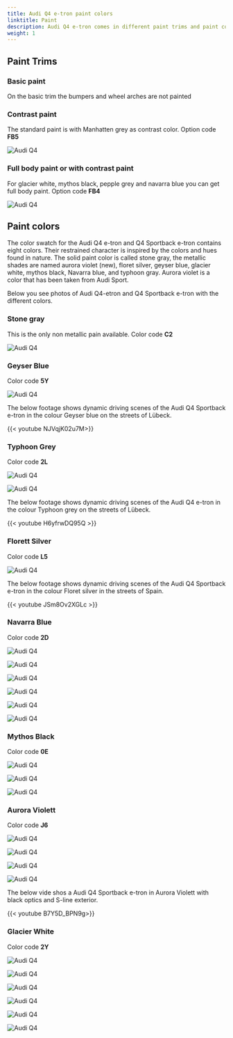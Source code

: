 ```yaml
---
title: Audi Q4 e-tron paint colors
linktitle: Paint
description: Audi Q4 e-tron comes in different paint trims and paint colors
weight: 1
---
```


## Paint Trims

### Basic paint

On the basic trim the bumpers and wheel arches are not painted

### Contrast paint

The standard paint is with Manhatten grey as contrast color. Option code **FB5**

![Audi Q4 ](paint_navarrablue_1.jpg "Audi Q4 Sportback 50 e-tron quattro in Navarra blue with contrast color")

### Full body paint or with contrast paint

For glacier white, mythos black, pepple grey and navarra blue you can get full body paint. Option code **FB4**

![Audi Q4 ](paint_navarrablue_6.jpg "Audi Q4 Sportback 50 e-tron quattro in Navarra blue with full body paint")


## Paint colors

The color swatch for the Audi Q4 e-tron and Q4 Sportback e-tron contains eight colors. Their restrained character is inspired by the colors and hues found in nature. The solid paint color is called stone gray, the metallic shades are named aurora violet (new), floret silver, geyser blue, glacier white, mythos black, Navarra blue, and typhoon gray. Aurora violet is a color that has been taken from Audi Sport.

Below you see photos of Audi Q4-etron and Q4 Sportback e-tron with the different colors.

### Stone gray

This is the only non metallic pain available. Color code **C2**

![Audi Q4 ](paint_stonegrey_1.jpg "Audi Q4 40 e-tron quattro in Stone grey")

### Geyser Blue

Color code **5Y**

![Audi Q4 ](paint_geyserblue_1.jpg "Audi Q4 50 e-tron quattro in geyser blue metallic with contrast color")

The below footage shows dynamic driving scenes of the Audi Q4 Sportback e-tron in the colour Geyser blue on the streets of Lübeck.

{{< youtube NJVqjK02u7M>}}

### Typhoon Grey

Color code **2L**

![Audi Q4 ](paint_typhoongrey_1.jpg "Audi Q4 50 e-tron quattro in typhoon grey metallic with black optics and contast color")

![Audi Q4 ](paint_typhoongrey_2.jpg "Audi Q4 50 e-tron quattro in typhoon grey metallic with black optics and contrast color")

 The below footage shows dynamic driving scenes of the Audi Q4 e-tron in the colour Typhoon grey on the streets of Lübeck.

{{< youtube H6yfrwDQ95Q >}}

### Florett Silver

Color code **L5**

![Audi Q4 ](paint_florettsilver_1.jpg "Audi Q4 Sportback 50 e-tron quattro in florett silver with contrast color")

The below footage shows dynamic driving scenes of the Audi Q4 Sportback e-tron in the colour Floret silver in the streets of Spain.

{{< youtube JSm8Ov2XGLc >}}

### Navarra Blue

Color code **2D**

![Audi Q4 ](paint_navarrablue_1.jpg "Audi Q4 Sportback 50 e-tron quattro in Navarra blue with contrast color")

![Audi Q4 ](paint_navarrablue_2.jpg "Audi Q4 Sportback 50 e-tron quattro in Navarra blue with contrast color")

![Audi Q4 ](paint_navarrablue_5.jpg "Audi Q4 Sportback 50 e-tron quattro in Navarra blue with black optics")

![Audi Q4 ](paint_navarrablue_6.jpg "Audi Q4 Sportback 50 e-tron quattro in Navarra blue and full body color")

![Audi Q4 ](paint_navarrablue_7.jpg "Audi Q4 Sportback 50 e-tron quattro in Navarra blue and full body color")

![Audi Q4 ](paint_navarrablue_8.jpg "Audi Q4 Sportback 50 e-tron quattro in Navarra blue and full body color")

### Mythos Black

Color code **0E**

![Audi Q4 ](paint_mythosblack_4.jpg "Audi Q4 50 e-tron quattro with s-line exterior in Mythos Black")

![Audi Q4 ](paint_mythosblack_5.jpg "Audi Q4 50 e-tron quattro with s-line exterior in Mythos Black")

![Audi Q4 ](paint_mythosblack_3.jpg "Audi Q4 Sportback 50 e-tron quattro in Mythos Black with black optics")

### Aurora Violett

Color code **J6**

![Audi Q4 ](paint_auroraviolett_3.jpg "Audi Q4 Sportback 50 e-tron quattro in Aurora Violett with contrast color")

![Audi Q4 ](paint_auroraviolett_4.jpg "Audi Q4 Sportback 40 e-tron in Aurora Violett with black optics")

![Audi Q4 ](paint_auroraviolett_5.jpg "Audi Q4 Sportback 40 e-tron in Aurora Violett with black optics by Auditography")

![Audi Q4 ](paint_auroraviolett_6.jpg "Audi Q4 Sportback 40 e-tron in Aurora Violett with black optics by Auditography")

The below vide shos a Audi Q4 Sportback e-tron in Aurora Violett with black optics and S-line exterior.

{{< youtube B7Y5D_BPN9g>}}

### Glacier White

Color code **2Y**

![Audi Q4 ](paint_glacierwhite_1.jpg "Audi Q4 Sportback 50 e-tron quattro in Glacier white with contrast color")

![Audi Q4 ](paint_glacierwhite_2.jpg "Audi Q4 Sportback 50 e-tron quattro in Glacier white with contrast color")

![Audi Q4 ](paint_glacierwhite_3.jpg "Audi Q4 Sportback 50 e-tron quattro in Glacier white with black optics")

![Audi Q4 ](paint_glacierwhite_4.jpg "Audi Q4 Sportback 50 e-tron quattro in Glacier white")

![Audi Q4 ](paint_glacierwhite_6.jpg "Audi Q4 40 e-tron in Glacier white with contrast color")

![Audi Q4 ](paint_glacierwhite_5.jpg "Audi Q4 40 e-tron in Glacier white with contrast color")